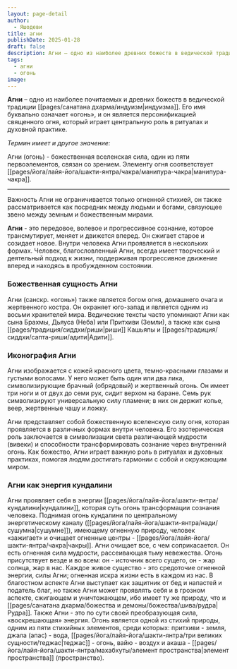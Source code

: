 ```yaml
---
layout: page-detail
author:
  - Яшодеви
title: агни
publishDate: 2025-01-28
draft: false
description: Агни – одно из наиболее древних божеств в ведической традиции индуизма. Его имя буквально означает «огонь», и он является персонификацией священного огня, который играет центральную роль в ритуалах и духовной практике. Важность Агни не ограничивается только огненной стихией, он также рассматривается как посредник между людьми и богами, связующее звено между земным и божественным мирами.
tags:
  - агни
  - огонь
image:
---
```

**Агни** – одно из наиболее почитаемых и древних божеств в ведической традиции [[pages/санатана дхарма/индуизм|индуизма]]. Его имя буквально означает «огонь», и он является персонификацией священного огня, который играет центральную роль в ритуалах и духовной практике. 

*Термин имеет и другое значение:*

Агни (огонь) - божественная вселенская сила, один из пяти первоэлементов, связан со зрением. Элементу огня соответствует [[pages/йога/лайя-йога/шакти-янтра/чакра/манипура-чакра|манипура-чакра]].

---

Важность Агни не ограничивается только огненной стихией, он также рассматривается как посредник между людьми и богами, связующее звено между земным и божественным мирами.

**Агни** - это передовое, волевое и прогрессивное сознание, которое трансмутирует, меняет и движется вперед. Он сжигает старое и созидает новое. Внутри человека Агни проявляется в нескольких формах. Человек, благословленный Агни, всегда имеет творческий и деятельный подход к жизни, поддерживая прогрессивное движение вперед и находясь в пробужденном состоянии.


### Божественная сущность Агни

Агни (санскр. «огонь») также является богом огня, домашнего очага и жертвенного костра. Он охраняет юго-запад и является одним из восьми хранителей мира. Ведические тексты часто упоминают Агни как сына Брахмы, Дьяуса (Неба) или Притхиви (Земли), а также как сына [[pages/традиция/сиддхи/риши|риши]] Кашьяпы и [[pages/традиция/сиддхи/сапта-риши/адити|Адити]].

### Иконография Агни

Агни изображается с кожей красного цвета, темно-красными глазами и густыми волосами. У него может быть один или два лика, символизирующие брачный (обрядовый) и жертвенный огонь. Он имеет три ноги и от двух до семи рук, сидит верхом на баране. Семь рук символизируют универсальную силу пламени; в них он держит копье, веер, жертвенные чашу и ложку.

Агни представляет собой божественную вселенскую силу огня, которая проявляется в различных формах внутри человека. Его эзотерическая роль заключается в символизации света различающей мудрости (вивеки) и способности трансформировать сознание через внутренний огонь. Как божество, Агни играет важную роль в ритуалах и духовных практиках, помогая людям достигать гармонии с собой и окружающим миром.

### Агни как энергия кундалини

Агни проявляет себя в энергии [[pages/йога/лайя-йога/шакти-янтра/кундалини|кундалини]], которая суть огонь трансформации сознания человека. Поднимая огонь кундалини по центральному энергетическому каналу ([[pages/йога/лайя-йога/шакти-янтра/нади/сушумна|сушумне]]), имеющему огненную природу, человек «зажигает» и очищает огненные центры - [[pages/йога/лайя-йога/шакти-янтра/чакра|чакры]]. Агни очищает все, с чем соприкасается. Он есть огненная сила мудрости, рассеивающая тьму невежества. Огонь присутствует везде и во всем: он - источник всего сущего, он - жар солнца, жар в нас. Каждое живое существо - это средоточие огненной энергии, силы Агни; огненная искра жизни есть в каждом из нас.
В благостном аспекте Агни выступает как защитник от бед и напастей и податель благ, но также Агни может проявлять себя и в грозном аспекте, сжигающем и уничтожающем, ибо имеет ту же природу, что и [[pages/санатана дхарма/божества и демоны/божества/шива/рудра|Рудра]]. Также Агни - это по сути своей преобразующая сила, «воскрешающая» энергия. Огонь является одной из стихий природы, одним из пяти стихийных элементов, среди которых: притхиви - земля, джала (апас) - вода, [[pages/йога/лайя-йога/шакти-янтра/три великих сущности/теджас|теджас]] - огонь, вайю - воздух и акаша - [[pages/йога/лайя-йога/шакти-янтра/махабхуты/элемент пространства|элемент пространства]] (пространство).